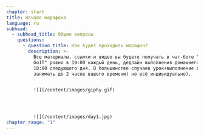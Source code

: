 ```yaml
---
chapter: start
title: Начало марафона
language: ru
subhead:
  - subhead_title: Общие вопросы
    questions:
      - question_title: К﻿ак будет проходить марафон?
        description: >-
          Все материалы, ссылки и видео вы будете получать в чат-боте "Марафон
          GoIT" ровно в 19:00 каждый день, дедлайн выполнения домашнего задания
          18:00 следующего дня. В большинстве случаев урок+выполнение дз будет
          занимать до 2 часов вашего времени) но всё индивидуально).


          ![](/content/images/giphy.gif)




          ![](/content/images/day1.jpg)
chapter_range: "1"
---
```

